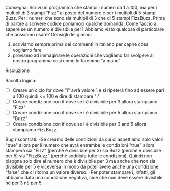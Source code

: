 Consegna:
Scrivi un programma che stampi i numeri da 1 a 100,
ma per i multipli di 3 stampi “Fizz” al posto del numero e per i multipli di 5 stampi Buzz.
Per i numeri che sono sia multipli di 3 che di 5 stampi FizzBuzz.
Prima di partire a scrivere codice poniamoci qualche domanda:
Come faccio a sapere se un numero è divisibile per?
Abbiamo visto qualcosa di particolare che possiamo usare?
Consigli del giorno:
1. scriviamo sempre prima dei commenti in italiano per capire cosa vogliamo fare
2. proviamo ad immaginare le operazioni che vogliamo far svolgere al nostro programma così come lo faremmo "a mano"



Risoluzione

Racolta logica:
- [ ] Creare un ciclo for dove "i" avrà valore 1 e si ripeterà fino ad essere pari a 100 quindi <= 100 e dire di stampare "i"
- [ ] Creare condizione con if dove se i è divisibile per 3 allora stampiamo "Fizz"
- [ ] Creare condizione con if dove se i è divisibile per 5 allora stampiamo "Buzz"
- [ ] Creare condizione con if dove se i è divisibile per 3 and 5 allora stampiamo FizzBuzz.

Bug riscontrati: 
-Se creamo delle condizioni da cui ci aspettiamo solo valori "true" allora per il numero che avrà entrambe le condizioni "true" allora stamperà sia "Fizz" (perchè è divisibile per 3) sia Buzz (perchè è divisibile per 5) sia "FizzBuzz" (perchè soddisfa tutte le condizioni). Quindi non bisogna solo dire al numero che è divisibile per 3 ma anche che non sia divisibile per 5 e viceversa in modo da poter avere anche una condizione "false" che ci ritorna un valore diverso.
-Per poter stampare i, infatti, gli abbiamo dato una condizione negativa, cioè che non deve essere divisibile nè per 3 nè per 5. 


